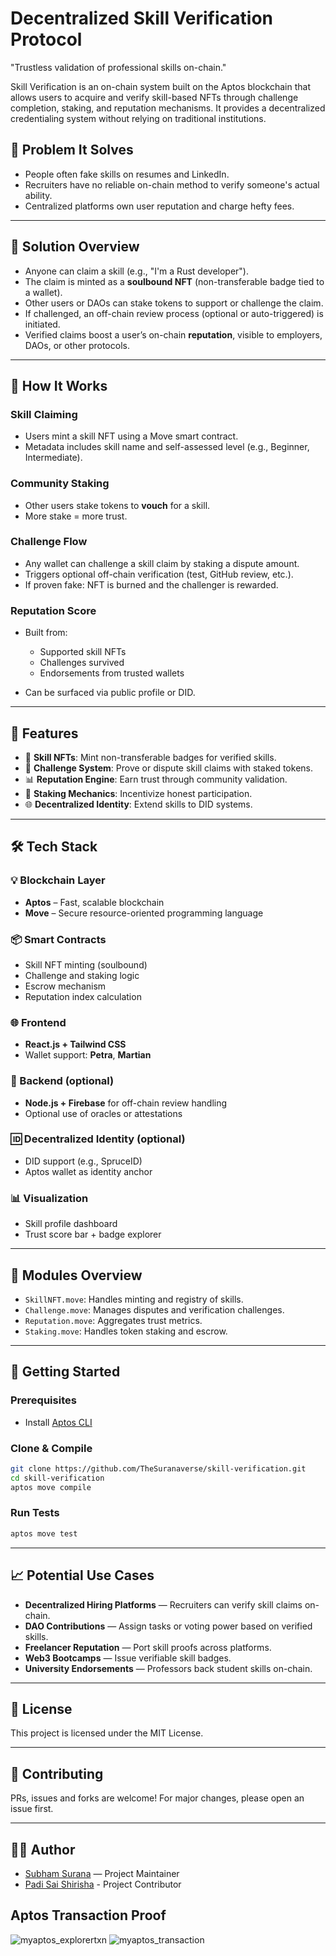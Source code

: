 # Decentralized Skill Verification Protocol

"Trustless validation of professional skills on-chain."

Skill Verification is an on-chain system built on the Aptos blockchain that allows users to acquire and verify skill-based NFTs through challenge completion, staking, and reputation mechanisms. It provides a decentralized credentialing system without relying on traditional institutions.


## 🎯 Problem It Solves

* People often fake skills on resumes and LinkedIn.
* Recruiters have no reliable on-chain method to verify someone's actual ability.
* Centralized platforms own user reputation and charge hefty fees.

---

## 🧠 Solution Overview

* Anyone can claim a skill (e.g., "I'm a Rust developer").
* The claim is minted as a **soulbound NFT** (non-transferable badge tied to a wallet).
* Other users or DAOs can stake tokens to support or challenge the claim.
* If challenged, an off-chain review process (optional or auto-triggered) is initiated.
* Verified claims boost a user’s on-chain **reputation**, visible to employers, DAOs, or other protocols.

---

## 🔄 How It Works

### Skill Claiming

* Users mint a skill NFT using a Move smart contract.
* Metadata includes skill name and self-assessed level (e.g., Beginner, Intermediate).

### Community Staking

* Other users stake tokens to **vouch** for a skill.
* More stake = more trust.

### Challenge Flow

* Any wallet can challenge a skill claim by staking a dispute amount.
* Triggers optional off-chain verification (test, GitHub review, etc.).
* If proven fake: NFT is burned and the challenger is rewarded.

### Reputation Score

* Built from:

  * Supported skill NFTs
  * Challenges survived
  * Endorsements from trusted wallets
* Can be surfaced via public profile or DID.

---

## 📌 Features

* 🧠 **Skill NFTs**: Mint non-transferable badges for verified skills.
* 🎯 **Challenge System**: Prove or dispute skill claims with staked tokens.
* 📊 **Reputation Engine**: Earn trust through community validation.
* 💼 **Staking Mechanics**: Incentivize honest participation.
* 🌐 **Decentralized Identity**: Extend skills to DID systems.

---

## 🛠️ Tech Stack

### 💡 Blockchain Layer

* **Aptos** – Fast, scalable blockchain
* **Move** – Secure resource-oriented programming language

### 📦 Smart Contracts

* Skill NFT minting (soulbound)
* Challenge and staking logic
* Escrow mechanism
* Reputation index calculation

### 🌐 Frontend

* **React.js + Tailwind CSS**
* Wallet support: **Petra**, **Martian**

### 📡 Backend (optional)

* **Node.js + Firebase** for off-chain review handling
* Optional use of oracles or attestations

### 🆔 Decentralized Identity (optional)

* DID support (e.g., SpruceID)
* Aptos wallet as identity anchor

### 📊 Visualization

* Skill profile dashboard
* Trust score bar + badge explorer

---

## 📁 Modules Overview

* `SkillNFT.move`: Handles minting and registry of skills.
* `Challenge.move`: Manages disputes and verification challenges.
* `Reputation.move`: Aggregates trust metrics.
* `Staking.move`: Handles token staking and escrow.

---

## 🚀 Getting Started

### Prerequisites

* Install [Aptos CLI](https://aptos.dev/cli-tools/aptos-cli/install-cli-tools/)

### Clone & Compile

```bash
git clone https://github.com/TheSuranaverse/skill-verification.git
cd skill-verification
aptos move compile
```

### Run Tests

```bash
aptos move test
```

---

## 📈 Potential Use Cases

* **Decentralized Hiring Platforms** — Recruiters can verify skill claims on-chain.
* **DAO Contributions** — Assign tasks or voting power based on verified skills.
* **Freelancer Reputation** — Port skill proofs across platforms.
* **Web3 Bootcamps** — Issue verifiable skill badges.
* **University Endorsements** — Professors back student skills on-chain.

---

## 📄 License

This project is licensed under the MIT License.

---

## 🤝 Contributing

PRs, issues and forks are welcome! For major changes, please open an issue first.

---

## 🧑‍💻 Author

* [Subham Surana](https://github.com/TheSuranaverse) — Project Maintainer
* [Padi Sai Shirisha](https://github.com/Sai-Shirisha-Padi) - Project Contributor

## Aptos Transaction Proof
![myaptos_explorertxn](https://github.com/user-attachments/assets/b4b5fff4-3fed-44d7-b32d-84a3ff7eb461)
![myaptos_transaction](https://github.com/user-attachments/assets/a1ba5306-718a-4ef4-9adb-f5a5ab83b657)

